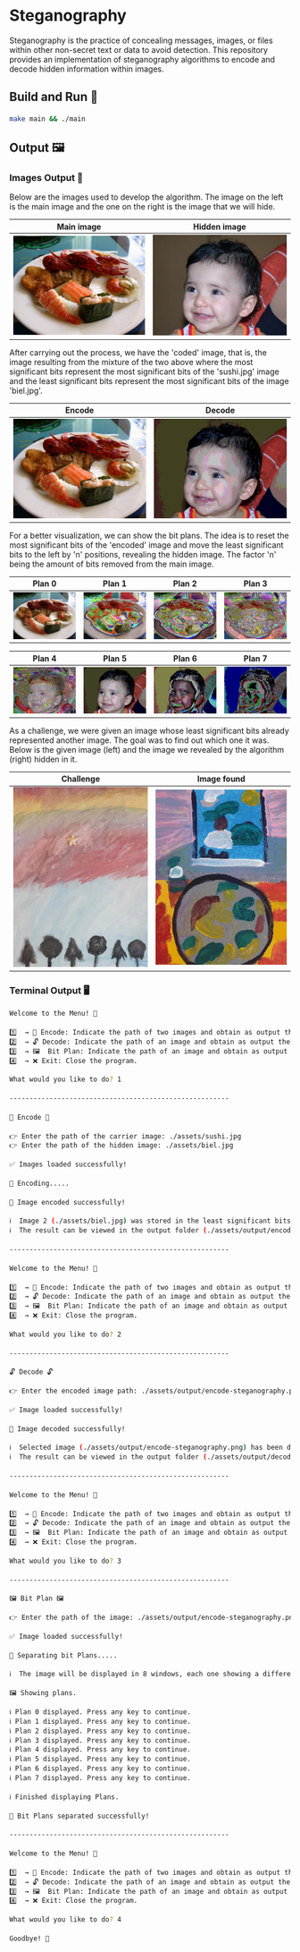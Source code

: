 # Steganography

Steganography is the practice of concealing messages, images, or files within other non-secret text or data to avoid detection. This repository provides an implementation of steganography algorithms to encode and decode hidden information within images.

## Build and Run 🚀

```bash
make main && ./main
```

## Output 🖼️

### Images Output 📸

Below are the images used to develop the algorithm. The image on the left is the main image and the one on the right is the image that we will hide.

| Main image | Hidden image |
|:----------:|:------------:|
|![Main image](./assets/sushi.jpg)|![Hidden image](./assets/biel.jpg)|

After carrying out the process, we have the 'coded' image, that is, the image resulting from the mixture of the two above where the most significant bits represent the most significant bits of the 'sushi.jpg' image and the least significant bits represent the most significant bits of the image 'biel.jpg'.

| Encode     | Decode       |
|:----------:|:------------:|
|![Encode](./assets/output/encode-steganography.png)|![Hidden image](./assets/output/decode-steganography.png)|

For a better visualization, we can show the bit plans. The idea is to reset the most significant bits of the 'encoded' image and move the least significant bits to the left by 'n' positions, revealing the hidden image. The factor 'n' being the amount of bits removed from the main image.

| Plan 0     | Plan 1       | Plan 2       | Plan 3       |
|:----------:|:------------:|:------------:|:------------:|
| ![Plan 0](./assets/output/plan-0-sushi-and-biel.png)| ![Plan 1](./assets/output/plan-1-sushi-and-biel.png)| ![Plan 2](./assets/output/plan-2-sushi-and-biel.png)| ![Plan 3](./assets/output/plan-3-sushi-and-biel.png)|

| Plan 4     | Plan 5       | Plan 6       | Plan 7       |
|:----------:|:------------:|:------------:|:------------:|
| ![Plan 4](./assets/output/plan-4-sushi-and-biel.png)| ![Plan 5](./assets/output/plan-5-sushi-and-biel.png)| ![Plan 6](./assets/output/plan-6-sushi-and-biel.png)| ![Plan 7](./assets/output/plan-7-sushi-and-biel.png)|

As a challenge, we were given an image whose least significant bits already represented another image. The goal was to find out which one it was. Below is the given image (left) and the image we revealed by the algorithm (right) hidden in it.

| Challenge     | Image found       |
|:----------:|:------------:|
|![Encode](./assets/steganography-challenge.png)|![Hidden image](./assets/output/decode-steganography-challenge.png)|

### Terminal Output 🖥️

```bash
Welcome to the Menu! 🌟

1️⃣  → 🔐 Encode: Indicate the path of two images and obtain as output the second image hidden inside the first.
2️⃣  → 🔓 Decode: Indicate the path of an image and obtain as output the image hidden inside it.
3️⃣  → 🖼️  Bit Plan: Indicate the path of an image and obtain as output the image with the bit Plans separated.
4️⃣  → ❌ Exit: Close the program.

What would you like to do? 1

-------------------------------------------------------

🔐 Encode 🔐
 
👉 Enter the path of the carrier image: ./assets/sushi.jpg
👉 Enter the path of the hidden image: ./assets/biel.jpg

✅ Images loaded successfully!

🚀 Encoding.....

🎉 Image encoded successfully!

ℹ️  Image 2 (./assets/biel.jpg) was stored in the least significant bits of image 1 (./assets/sushi.jpg).
ℹ️  The result can be viewed in the output folder (./assets/output/encode-steganography.png).

-------------------------------------------------------

Welcome to the Menu! 🌟

1️⃣  → 🔐 Encode: Indicate the path of two images and obtain as output the second image hidden inside the first.
2️⃣  → 🔓 Decode: Indicate the path of an image and obtain as output the image hidden inside it.
3️⃣  → 🖼️  Bit Plan: Indicate the path of an image and obtain as output the image with the bit Plans separated.
4️⃣  → ❌ Exit: Close the program.

What would you like to do? 2

-------------------------------------------------------

🔓 Decode 🔓
 
👉 Enter the encoded image path: ./assets/output/encode-steganography.png

✅ Image loaded successfully!

🎉 Image decoded successfully!

ℹ️  Selected image (./assets/output/encode-steganography.png) has been decoded.
ℹ️  The result can be viewed in the output folder (./assets/output/decode-steganography.png).

-------------------------------------------------------

Welcome to the Menu! 🌟

1️⃣  → 🔐 Encode: Indicate the path of two images and obtain as output the second image hidden inside the first.
2️⃣  → 🔓 Decode: Indicate the path of an image and obtain as output the image hidden inside it.
3️⃣  → 🖼️  Bit Plan: Indicate the path of an image and obtain as output the image with the bit Plans separated.
4️⃣  → ❌ Exit: Close the program.

What would you like to do? 3

-------------------------------------------------------

🖼️ Bit Plan 🖼️
 
👉 Enter the path of the image: ./assets/output/encode-steganography.png

✅ Image loaded successfully!

🚀 Separating bit Plans.....

ℹ️  The image will be displayed in 8 windows, each one showing a different bit Plan.

🖼️ Showing plans.

ℹ️ Plan 0 displayed. Press any key to continue.
ℹ️ Plan 1 displayed. Press any key to continue.
ℹ️ Plan 2 displayed. Press any key to continue.
ℹ️ Plan 3 displayed. Press any key to continue.
ℹ️ Plan 4 displayed. Press any key to continue.
ℹ️ Plan 5 displayed. Press any key to continue.
ℹ️ Plan 6 displayed. Press any key to continue.
ℹ️ Plan 7 displayed. Press any key to continue.

ℹ️ Finished displaying Plans.

🎉 Bit Plans separated successfully!

-------------------------------------------------------

Welcome to the Menu! 🌟

1️⃣  → 🔐 Encode: Indicate the path of two images and obtain as output the second image hidden inside the first.
2️⃣  → 🔓 Decode: Indicate the path of an image and obtain as output the image hidden inside it.
3️⃣  → 🖼️  Bit Plan: Indicate the path of an image and obtain as output the image with the bit Plans separated.
4️⃣  → ❌ Exit: Close the program.

What would you like to do? 4

Goodbye! 👋
```